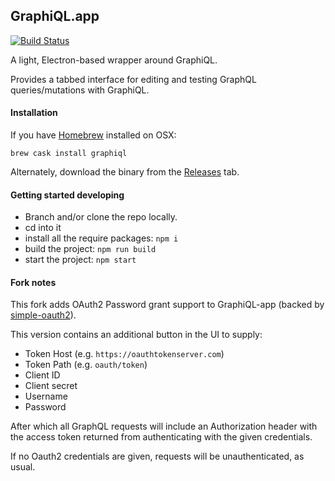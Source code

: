 GraphiQL.app
------------

[![Build Status](https://travis-ci.org/skevy/graphiql-app.svg?branch=master)](https://travis-ci.org/skevy/graphiql-app)

A light, Electron-based wrapper around GraphiQL.

Provides a tabbed interface for editing and testing GraphQL queries/mutations with GraphiQL.

#### Installation

If you have [Homebrew](http://brew.sh/) installed on OSX:

```
brew cask install graphiql
```

Alternately, download the binary from the [Releases](https://github.com/skevy/graphiql-app/releases) tab.

#### Getting started developing

- Branch and/or clone the repo locally.
- cd into it
- install all the require packages: `npm i`
- build the project: `npm run build`
- start the project: `npm start`

#### Fork notes

This fork adds OAuth2 Password grant support to GraphiQL-app (backed by [simple-oauth2](https://github.com/lelylan/simple-oauth2)).

This version contains an additional button in the UI to supply:

- Token Host (e.g. `https://oauthtokenserver.com`)
- Token Path (e.g. `oauth/token`)
- Client ID
- Client secret
- Username
- Password

After which all GraphQL requests will include an Authorization header with the
access token returned from authenticating with the given credentials.

If no Oauth2 credentials are given, requests will be unauthenticated, as usual.
